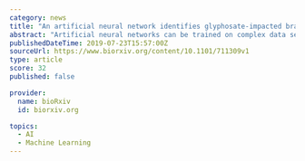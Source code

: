 ```yaml
---
category: news
title: "An artificial neural network identifies glyphosate-impacted brackish communities based on 16S rRNA amplicon MiSeq read counts"
abstract: "Artificial neural networks can be trained on complex data sets to detect, predict, or model specific aspects. Aim of this study was to train an artificial neural network to support environmental monitoring efforts in case of a contamination event by ..."
publishedDateTime: 2019-07-23T15:57:00Z
sourceUrl: https://www.biorxiv.org/content/10.1101/711309v1
type: article
score: 32
published: false

provider:
  name: bioRxiv
  id: biorxiv.org

topics:
  - AI
  - Machine Learning
---
```

